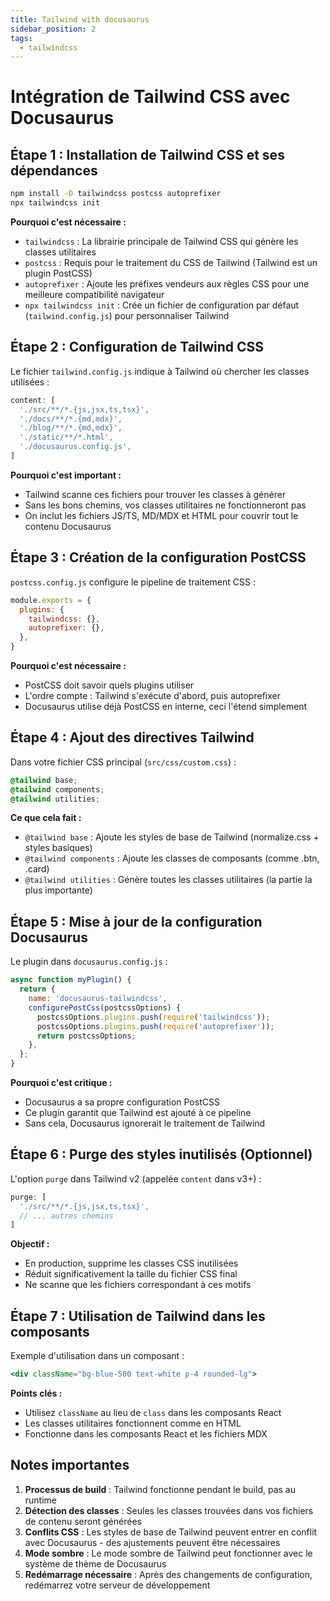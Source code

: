 ```yaml
---
title: Tailwind with docusaurus
sidebar_position: 2
tags:
  - tailwindcss
---
```

# Intégration de Tailwind CSS avec Docusaurus

## Étape 1 : Installation de Tailwind CSS et ses dépendances

```bash
npm install -D tailwindcss postcss autoprefixer
npx tailwindcss init
```

**Pourquoi c'est nécessaire :**
- `tailwindcss` : La librairie principale de Tailwind CSS qui génère les classes utilitaires
- `postcss` : Requis pour le traitement du CSS de Tailwind (Tailwind est un plugin PostCSS)
- `autoprefixer` : Ajoute les préfixes vendeurs aux règles CSS pour une meilleure compatibilité navigateur
- `npx tailwindcss init` : Crée un fichier de configuration par défaut (`tailwind.config.js`) pour personnaliser Tailwind

## Étape 2 : Configuration de Tailwind CSS

Le fichier `tailwind.config.js` indique à Tailwind où chercher les classes utilisées :

```javascript
content: [
  './src/**/*.{js,jsx,ts,tsx}',
  './docs/**/*.{md,mdx}',
  './blog/**/*.{md,mdx}',
  './static/**/*.html',
  './docusaurus.config.js',
]
```

**Pourquoi c'est important :**
- Tailwind scanne ces fichiers pour trouver les classes à générer
- Sans les bons chemins, vos classes utilitaires ne fonctionneront pas
- On inclut les fichiers JS/TS, MD/MDX et HTML pour couvrir tout le contenu Docusaurus

## Étape 3 : Création de la configuration PostCSS

`postcss.config.js` configure le pipeline de traitement CSS :

```javascript
module.exports = {
  plugins: {
    tailwindcss: {},
    autoprefixer: {},
  },
}
```

**Pourquoi c'est nécessaire :**
- PostCSS doit savoir quels plugins utiliser
- L'ordre compte : Tailwind s'exécute d'abord, puis autoprefixer
- Docusaurus utilise déjà PostCSS en interne, ceci l'étend simplement

## Étape 4 : Ajout des directives Tailwind

Dans votre fichier CSS principal (`src/css/custom.css`) :

```css
@tailwind base;
@tailwind components;
@tailwind utilities;
```

**Ce que cela fait :**
- `@tailwind base` : Ajoute les styles de base de Tailwind (normalize.css + styles basiques)
- `@tailwind components` : Ajoute les classes de composants (comme .btn, .card)
- `@tailwind utilities` : Génère toutes les classes utilitaires (la partie la plus importante)

## Étape 5 : Mise à jour de la configuration Docusaurus

Le plugin dans `docusaurus.config.js` :

```javascript
async function myPlugin() {
  return {
    name: 'docusaurus-tailwindcss',
    configurePostCss(postcssOptions) {
      postcssOptions.plugins.push(require('tailwindcss'));
      postcssOptions.plugins.push(require('autoprefixer'));
      return postcssOptions;
    },
  };
}
```

**Pourquoi c'est critique :**
- Docusaurus a sa propre configuration PostCSS
- Ce plugin garantit que Tailwind est ajouté à ce pipeline
- Sans cela, Docusaurus ignorerait le traitement de Tailwind

## Étape 6 : Purge des styles inutilisés (Optionnel)

L'option `purge` dans Tailwind v2 (appelée `content` dans v3+) :

```javascript
purge: [
  './src/**/*.{js,jsx,ts,tsx}',
  // ... autres chemins
]
```

**Objectif :**
- En production, supprime les classes CSS inutilisées
- Réduit significativement la taille du fichier CSS final
- Ne scanne que les fichiers correspondant à ces motifs

## Étape 7 : Utilisation de Tailwind dans les composants

Exemple d'utilisation dans un composant :

```jsx
<div className="bg-blue-500 text-white p-4 rounded-lg">
```

**Points clés :**
- Utilisez `className` au lieu de `class` dans les composants React
- Les classes utilitaires fonctionnent comme en HTML
- Fonctionne dans les composants React et les fichiers MDX

## Notes importantes

1. **Processus de build** : Tailwind fonctionne pendant le build, pas au runtime
2. **Détection des classes** : Seules les classes trouvées dans vos fichiers de contenu seront générées
3. **Conflits CSS** : Les styles de base de Tailwind peuvent entrer en conflit avec Docusaurus - des ajustements peuvent être nécessaires
4. **Mode sombre** : Le mode sombre de Tailwind peut fonctionner avec le système de thème de Docusaurus
5. **Redémarrage nécessaire** : Après des changements de configuration, redémarrez votre serveur de développement
